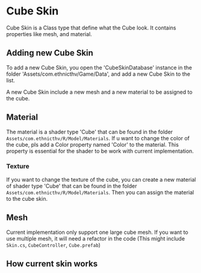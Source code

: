 # Cube Skin

Cube Skin is a Class type that define what the Cube look. It contains properties like mesh, and material.

## Adding new Cube Skin
To add a new Cube Skin, you open the 'CubeSkinDatabase' instance in the folder 'Assets/com.ethnicthv/Game/Data', and add a new Cube Skin to the list.

A new Cube Skin include a new mesh and a new material to be assigned to the cube.

## Material
The material is a shader type 'Cube' that can be found in the folder `Assets/com.ethnicthv/R/Model/Materials`.
If u want to change the color of the cube, pls add a Color property named 'Color' to the material. This property is essential for the shader to be work with current implementation.

### Texture
If you want to change the texture of the cube, you can create a new material of shader type 'Cube' that can be found in the folder `Assets/com.ethnicthv/R/Model/Materials`. Then you can assign the material to the cube skin.

## Mesh
Current implementation only support one large cube mesh. If you want to use multiple mesh, it will need a refactor in the code (This might include `Skin.cs`, `CubeController`, `Cube.prefab`)

## How current skin works